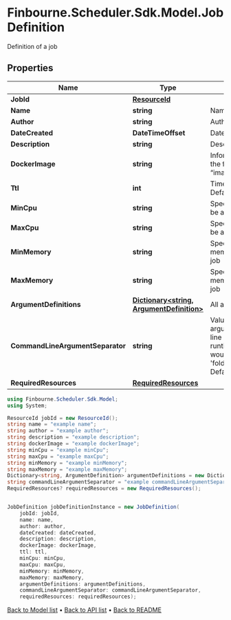 # Finbourne.Scheduler.Sdk.Model.JobDefinition
Definition of a job

## Properties

Name | Type | Description | Notes
------------ | ------------- | ------------- | -------------
**JobId** | [**ResourceId**](ResourceId.md) |  | 
**Name** | **string** | Name of the job | [optional] 
**Author** | **string** | Author of the job | [optional] 
**DateCreated** | **DateTimeOffset** | Date when job was created | [optional] 
**Description** | **string** | Description of this job | [optional] 
**DockerImage** | **string** | Information about the docker image in the format “image_source/image_name:image_tag” | [optional] 
**Ttl** | **int** | Time To Live of the job run in seconds Defaults to 5 minutes(300) | [optional] 
**MinCpu** | **string** | Specifies  minimum number of CPUs to be allocated for the job Default to 2 | [optional] 
**MaxCpu** | **string** | Specifies  maximum number of CPUs to be allocated for the job | [optional] 
**MinMemory** | **string** | Specifies the minimum amount of memory (in GiB) to be allocated for the job | [optional] 
**MaxMemory** | **string** | Specifies the maximum amount of memory (in GiB) to be allocated for the job | [optional] 
**ArgumentDefinitions** | [**Dictionary&lt;string, ArgumentDefinition&gt;**](ArgumentDefinition.md) | All arguments for this job to run | [optional] 
**CommandLineArgumentSeparator** | **string** | Value to separate command line arguments e.g : If a job has a command line argument named &#39;folder&#39; and the runtime value is &#39;s3://path&#39; then this would be supplied to the command as &#39;folder{separatorValue}s3://path&#39; Default to a space | [optional] 
**RequiredResources** | [**RequiredResources**](RequiredResources.md) |  | [optional] 

```csharp
using Finbourne.Scheduler.Sdk.Model;
using System;

ResourceId jobId = new ResourceId();
string name = "example name";
string author = "example author";
string description = "example description";
string dockerImage = "example dockerImage";
string minCpu = "example minCpu";
string maxCpu = "example maxCpu";
string minMemory = "example minMemory";
string maxMemory = "example maxMemory";
Dictionary<string, ArgumentDefinition> argumentDefinitions = new Dictionary<string, ArgumentDefinition>();
string commandLineArgumentSeparator = "example commandLineArgumentSeparator";
RequiredResources? requiredResources = new RequiredResources();


JobDefinition jobDefinitionInstance = new JobDefinition(
    jobId: jobId,
    name: name,
    author: author,
    dateCreated: dateCreated,
    description: description,
    dockerImage: dockerImage,
    ttl: ttl,
    minCpu: minCpu,
    maxCpu: maxCpu,
    minMemory: minMemory,
    maxMemory: maxMemory,
    argumentDefinitions: argumentDefinitions,
    commandLineArgumentSeparator: commandLineArgumentSeparator,
    requiredResources: requiredResources);
```

[Back to Model list](../README.md#documentation-for-models) &#8226; [Back to API list](../README.md#documentation-for-api-endpoints) &#8226; [Back to README](../README.md)
